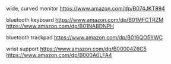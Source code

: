 wide, curved monitor
https://www.amazon.com/dp/B074JKT894

bluetooth keyboard
https://www.amazon.com/dp/B01MFCTRZM
https://www.amazon.com/dp/B01NABDNPH

bluetooth trackpad
https://www.amazon.com/dp/B016QO5YWC

wrist support
https://www.amazon.com/dp/B00004Z6C5
https://www.amazon.com/dp/B000A0LFA4
